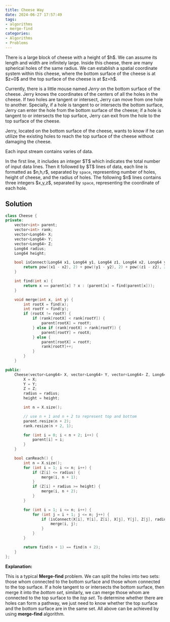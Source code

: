 ```yaml
---
title: Cheese Way
date: 2024-06-27 17:57:49
tags:
- algorithms
- merge-find
categories:
- Algorithms
- Problems
---
```

There is a large block of cheese with a height of \$h\$. We can assume its length and width are infinitely large. Inside this cheese, there are many spherical holes of the same radius. We can establish a spatial coordinate system within this cheese, where the bottom surface of the cheese is at \$z=0\$ and the top surface of the cheese is at \$z=h\$.

Currently, there is a little mouse named *Jerry* on the bottom surface of the cheese. Jerry knows the coordinates of the centers of all the holes in the cheese. If two holes are tangent or intersect, Jerry can move from one hole to another. Specially, if a hole is tangent to or intersects the bottom surface, Jerry can enter the hole from the bottom surface of the cheese; if a hole is tangent to or intersects the top surface, Jerry can exit from the hole to the top surface of the cheese.

Jerry, located on the bottom surface of the cheese, wants to know if he can utilize the existing holes to reach the top surface of the cheese without damaging the cheese.

Each input stream contains varies of data.

In the first line, it includes an integer \$T\$ which indicates the total number of input data lines. Then it followed by \$T$ lines of data, each line is formatted as \$n,h,r\$, separated by `space`, representing number of holes, height of cheese, and the radius of holes. The following \$n\$ lines contains three integers \$x,y,z\$, separated by `space`, representing the coordinate of each hole.

## Solution

```cpp
class Cheese {
private:
    vector<int> parent;
    vector<int> rank;
    vector<Long64> X;
    vector<Long64> Y;
    vector<Long64> Z;
    Long64 radius;
    Long64 height;

    bool isConnect(Long64 x1, Long64 y1, Long64 z1, Long64 x2, Long64 y2, Long64 z2, Long64 r) {
        return pow((x1 - x2), 2) + pow((y1 - y2), 2) + pow((z1 - z2), 2) <= 4 * r * r;
    }

    int find(int x) {
        return x == parent[x] ? x : (parent[x] = find(parent[x]));
    }

    void merge(int x, int y) {
        int rootX = find(x);
        int rootY = find(y);
        if (rootX != rootY) {
            if (rank[rootX] < rank[rootY]) {
                parent[rootX] = rootY; 
            } else if (rank[rootX] > rank[rootY]) {
                parent[rootY] = rootX;
            } else {
                parent[rootX] = rootY;
                rank[rootY]++;
            }
        }
    }

public:
    Cheese(vector<Long64> X, vector<Long64> Y, vector<Long64> Z, Long64 radius, Long64 height) {
        X = X;
        Y = Y;
        Z = Z;
        radius = radius;
        height = height;

        int n = X.size();

        // use n + 1 and n + 2 to represent top and bottom
        parent.resize(n + 2);
        rank.resize(n + 2, 1);

        for (int i = 0; i < n + 2; i++) {
            parent[i] = i;
        }
    }

    bool canReach() {
        int n = X.size();
        for (int i = 1; i <= n; i++) {
            if (Z[i] <= radius) {
                merge(i, n + 1);
            }
            if (Z[i] + radius >= height) {
                merge(i, n + 2);
            }
        }

        for (int i = 1; i <= n; i++) {
            for (int j = i + 1; j <= n; j++) {
                if (isConnect(X[i], Y[i], Z[i], X[j], Y[j], Z[j], radius)) {
                    merge(i, j);
                }
            }
        }

        return find(n + 1) == find(n + 2);
    }
};
```

**Explanation:**

This is a typical **Merge-find** problem. We can split the holes into two sets: those whom connected to the bottom surface and those whom connected to the top surface. If a hole  tangent to or intersects the bottom surface, then merge it into the *bottom set*, similarly, we can merge those whom are connected to the top surface to the *top set*. To determine whether there are holes can form a pathway, we just need to know whether the top surface and the bottom surface are in the same set. All above can be achieved by using **merge-find** algorithm.
